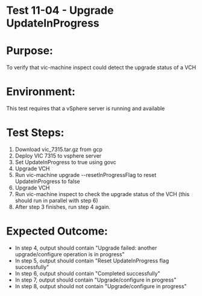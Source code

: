 Test 11-04 - Upgrade UpdateInProgress
=======

# Purpose:
To verify that vic-machine inspect could detect the upgrade status of a VCH

# Environment:
This test requires that a vSphere server is running and available

# Test Steps:
1. Download vic_7315.tar.gz from gcp
2. Deploy VIC 7315 to vsphere server
3. Set UpdateInProgress to true using govc
4. Upgrade VCH
5. Run vic-machine upgrade --resetInProgressFlag to reset UpdateInProgress to false
6. Upgrade VCH
7. Run vic-machine inspect to check the upgrade status of the VCH (this should run in parallel with step 6)
8. After step 3 finishes, run step 4 again.

# Expected Outcome:
* In step 4, output should contain "Upgrade failed: another upgrade/configure operation is in progress"
* In step 5, output should contain "Reset UpdateInProgress flag successfully"
* In step 6, output should contain "Completed successfully"
* In step 7, output should contain "Upgrade/configure in progress"
* In step 8, output should not contain "Upgrade/configure in progress"
